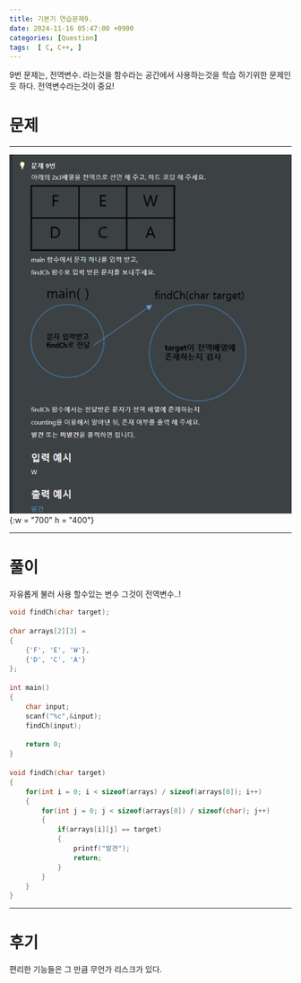 ```yaml
---
title: 기본기 연습문제9.
date: 2024-11-16 05:47:00 +0900
categories: [Question]  
tags:  [ C, C++, ]
---
```

9번 문제는, 전역변수. 라는것을 함수라는 공간에서 사용하는것을
학습 하기위한 문제인듯 하다. 전역변수라는것이 중요!

# 문제   
---------------------------------------
![DeskTop View](/assets/img/Question9.png){:w = "700" h = "400"}

---------------------------------------

# 풀이

자유롭게 불러 사용 할수있는 변수 그것이 전역변수..! 

```c++
void findCh(char target);

char arrays[2][3] = 
{
    {'F', 'E', 'W'},
    {'D', 'C', 'A'}
};

int main()
{
    char input;
    scanf("%c",&input);
    findCh(input);

    return 0;
}

void findCh(char target)
{
    for(int i = 0; i < sizeof(arrays) / sizeof(arrays[0]); i++)
    {
        for(int j = 0; j < sizeof(arrays[0]) / sizeof(char); j++)
        {
            if(arrays[i][j] == target)
            {
                printf("발견");
                return;
            }
        }
    }
}
```
---------------------------------------

# 후기

편리한 기능들은 그 만큼 무언가 리스크가 있다.

